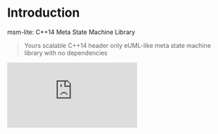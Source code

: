 Introduction
============

msm-lite: C++14 Meta State Machine Library

> Yours scalable C++14 header only eUML-like meta state machine library with no dependencies

![CPP](https://raw.githubusercontent.com/krzysztof-jusiak/msm-lite/master/example/action_guards.cpp)

